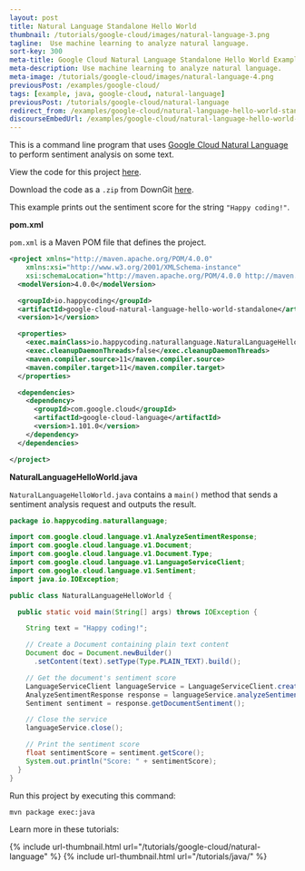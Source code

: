 ```yaml
---
layout: post
title: Natural Language Standalone Hello World
thumbnail: /tutorials/google-cloud/images/natural-language-3.png
tagline:  Use machine learning to analyze natural language.
sort-key: 300
meta-title: Google Cloud Natural Language Standalone Hello World Example
meta-description: Use machine learning to analyze natural language.
meta-image: /tutorials/google-cloud/images/natural-language-4.png
previousPost: /examples/google-cloud/
tags: [example, java, google-cloud, natural-language]
previousPost: /tutorials/google-cloud/natural-language
redirect_from: /examples/google-cloud/natural-language-hello-world-standalone
discourseEmbedUrl: /examples/google-cloud/natural-language-hello-world-standalone
---
```


This is a command line program that uses [Google Cloud Natural Language](/tutorials/google-cloud/natural-language) to perform sentiment analysis on some text.

View the code for this project [here](https://github.com/KevinWorkman/HappyCoding/tree/gh-pages/tutorials/google-cloud/google-cloud-example-projects/natural-language-hello-world-standalone).

Download the code as a `.zip` from DownGit [here](https://downgit.github.io/#/home?url=https://github.com/KevinWorkman/HappyCoding/tree/gh-pages/tutorials/google-cloud/google-cloud-example-projects/natural-language-hello-world-standalone).

This example prints out the sentiment score for the string `"Happy coding!"`.

**pom.xml**

`pom.xml` is a Maven POM file that defines the project.

```xml
<project xmlns="http://maven.apache.org/POM/4.0.0"
    xmlns:xsi="http://www.w3.org/2001/XMLSchema-instance"
    xsi:schemaLocation="http://maven.apache.org/POM/4.0.0 http://maven.apache.org/xsd/maven-4.0.0.xsd">
  <modelVersion>4.0.0</modelVersion>

  <groupId>io.happycoding</groupId>
  <artifactId>google-cloud-natural-language-hello-world-standalone</artifactId>
  <version>1</version>

  <properties>
    <exec.mainClass>io.happycoding.naturallanguage.NaturalLanguageHelloWorld</exec.mainClass>
    <exec.cleanupDaemonThreads>false</exec.cleanupDaemonThreads>
    <maven.compiler.source>11</maven.compiler.source>
    <maven.compiler.target>11</maven.compiler.target>
  </properties>

  <dependencies>
    <dependency>
      <groupId>com.google.cloud</groupId>
      <artifactId>google-cloud-language</artifactId>
      <version>1.101.0</version>
    </dependency>
  </dependencies>

</project>
```

**NaturalLanguageHelloWorld.java**

`NaturalLanguageHelloWorld.java` contains a `main()` method that sends a sentiment analysis request and outputs the result.

```java
package io.happycoding.naturallanguage;

import com.google.cloud.language.v1.AnalyzeSentimentResponse;
import com.google.cloud.language.v1.Document;
import com.google.cloud.language.v1.Document.Type;
import com.google.cloud.language.v1.LanguageServiceClient;
import com.google.cloud.language.v1.Sentiment;
import java.io.IOException;

public class NaturalLanguageHelloWorld {

  public static void main(String[] args) throws IOException {

    String text = "Happy coding!";

    // Create a Document containing plain text content
    Document doc = Document.newBuilder()
      .setContent(text).setType(Type.PLAIN_TEXT).build();

    // Get the document's sentiment score
    LanguageServiceClient languageService = LanguageServiceClient.create();
    AnalyzeSentimentResponse response = languageService.analyzeSentiment(doc);
    Sentiment sentiment = response.getDocumentSentiment();

    // Close the service
    languageService.close();

    // Print the sentiment score
    float sentimentScore = sentiment.getScore();
    System.out.println("Score: " + sentimentScore);
  }
}
```

Run this project by executing this command:

```
mvn package exec:java
```

Learn more in these tutorials:

{% include url-thumbnail.html url="/tutorials/google-cloud/natural-language" %}
{% include url-thumbnail.html url="/tutorials/java/" %}
